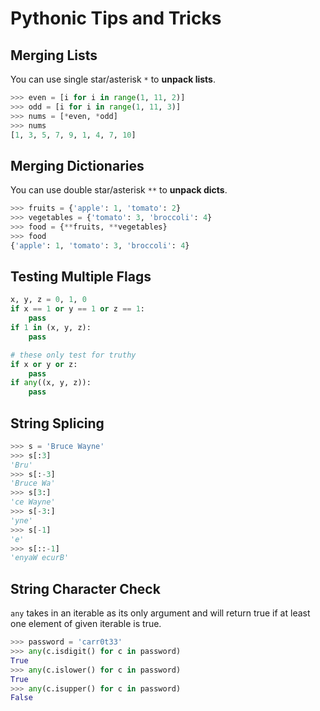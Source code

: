 # Pythonic Tips and Tricks

## Merging Lists
You can use single star/asterisk `*` to **unpack lists**.

```py
>>> even = [i for i in range(1, 11, 2)]
>>> odd = [i for i in range(1, 11, 3)]
>>> nums = [*even, *odd]
>>> nums
[1, 3, 5, 7, 9, 1, 4, 7, 10]
```

## Merging Dictionaries
You can use double star/asterisk `**` to **unpack dicts**.

```py
>>> fruits = {'apple': 1, 'tomato': 2}
>>> vegetables = {'tomato': 3, 'broccoli': 4}
>>> food = {**fruits, **vegetables}
>>> food
{'apple': 1, 'tomato': 3, 'broccoli': 4}
```

## Testing Multiple Flags
```py
x, y, z = 0, 1, 0
if x == 1 or y == 1 or z == 1:
    pass
if 1 in (x, y, z):
    pass

# these only test for truthy
if x or y or z:
    pass
if any((x, y, z)):
    pass
```

## String Splicing
```py
>>> s = 'Bruce Wayne'
>>> s[:3]
'Bru'
>>> s[:-3]
'Bruce Wa'
>>> s[3:]
'ce Wayne'
>>> s[-3:]
'yne'
>>> s[-1]
'e'
>>> s[::-1]
'enyaW ecurB'
```

## String Character Check
`any` takes in an iterable as its only argument and will return true if at least one element of given iterable is true.

```py
>>> password = 'carr0t33'
>>> any(c.isdigit() for c in password)
True
>>> any(c.islower() for c in password)
True
>>> any(c.isupper() for c in password)
False
```
